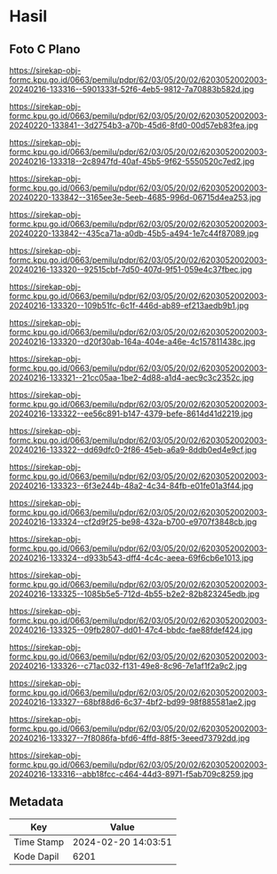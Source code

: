 # Hasil

## Foto C Plano

https://sirekap-obj-formc.kpu.go.id/0663/pemilu/pdpr/62/03/05/20/02/6203052002003-20240216-133316--5901333f-52f6-4eb5-9812-7a70883b582d.jpg

https://sirekap-obj-formc.kpu.go.id/0663/pemilu/pdpr/62/03/05/20/02/6203052002003-20240220-133841--3d2754b3-a70b-45d6-8fd0-00d57eb83fea.jpg

https://sirekap-obj-formc.kpu.go.id/0663/pemilu/pdpr/62/03/05/20/02/6203052002003-20240216-133318--2c8947fd-40af-45b5-9f62-5550520c7ed2.jpg

https://sirekap-obj-formc.kpu.go.id/0663/pemilu/pdpr/62/03/05/20/02/6203052002003-20240220-133842--3165ee3e-5eeb-4685-996d-06715d4ea253.jpg

https://sirekap-obj-formc.kpu.go.id/0663/pemilu/pdpr/62/03/05/20/02/6203052002003-20240220-133842--435ca71a-a0db-45b5-a494-1e7c44f87089.jpg

https://sirekap-obj-formc.kpu.go.id/0663/pemilu/pdpr/62/03/05/20/02/6203052002003-20240216-133320--92515cbf-7d50-407d-9f51-059e4c37fbec.jpg

https://sirekap-obj-formc.kpu.go.id/0663/pemilu/pdpr/62/03/05/20/02/6203052002003-20240216-133320--109b51fc-6c1f-446d-ab89-ef213aedb9b1.jpg

https://sirekap-obj-formc.kpu.go.id/0663/pemilu/pdpr/62/03/05/20/02/6203052002003-20240216-133320--d20f30ab-164a-404e-a46e-4c157811438c.jpg

https://sirekap-obj-formc.kpu.go.id/0663/pemilu/pdpr/62/03/05/20/02/6203052002003-20240216-133321--21cc05aa-1be2-4d88-a1d4-aec9c3c2352c.jpg

https://sirekap-obj-formc.kpu.go.id/0663/pemilu/pdpr/62/03/05/20/02/6203052002003-20240216-133322--ee56c891-b147-4379-befe-8614d41d2219.jpg

https://sirekap-obj-formc.kpu.go.id/0663/pemilu/pdpr/62/03/05/20/02/6203052002003-20240216-133322--dd69dfc0-2f86-45eb-a6a9-8ddb0ed4e9cf.jpg

https://sirekap-obj-formc.kpu.go.id/0663/pemilu/pdpr/62/03/05/20/02/6203052002003-20240216-133323--6f3e244b-48a2-4c34-84fb-e01fe01a3f44.jpg

https://sirekap-obj-formc.kpu.go.id/0663/pemilu/pdpr/62/03/05/20/02/6203052002003-20240216-133324--cf2d9f25-be98-432a-b700-e9707f3848cb.jpg

https://sirekap-obj-formc.kpu.go.id/0663/pemilu/pdpr/62/03/05/20/02/6203052002003-20240216-133324--d933b543-dff4-4c4c-aeea-69f6cb6e1013.jpg

https://sirekap-obj-formc.kpu.go.id/0663/pemilu/pdpr/62/03/05/20/02/6203052002003-20240216-133325--1085b5e5-712d-4b55-b2e2-82b823245edb.jpg

https://sirekap-obj-formc.kpu.go.id/0663/pemilu/pdpr/62/03/05/20/02/6203052002003-20240216-133325--09fb2807-dd01-47c4-bbdc-fae88fdef424.jpg

https://sirekap-obj-formc.kpu.go.id/0663/pemilu/pdpr/62/03/05/20/02/6203052002003-20240216-133326--c71ac032-f131-49e8-8c96-7e1af1f2a9c2.jpg

https://sirekap-obj-formc.kpu.go.id/0663/pemilu/pdpr/62/03/05/20/02/6203052002003-20240216-133327--68bf88d6-6c37-4bf2-bd99-98f885581ae2.jpg

https://sirekap-obj-formc.kpu.go.id/0663/pemilu/pdpr/62/03/05/20/02/6203052002003-20240216-133327--7f8086fa-bfd6-4ffd-88f5-3eeed73792dd.jpg

https://sirekap-obj-formc.kpu.go.id/0663/pemilu/pdpr/62/03/05/20/02/6203052002003-20240216-133316--abb18fcc-c464-44d3-8971-f5ab709c8259.jpg


## Metadata

| Key        | Value               |
| ---------- | ------------------- |
| Time Stamp | 2024-02-20 14:03:51 |
| Kode Dapil | 6201                |



